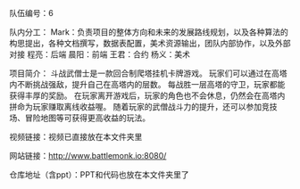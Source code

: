 队伍编号：6

队内分工：
Mark：负责项目的整体方向和未来的发展路线规划，以及各种算法的构思提出，各种文档撰写，数据表配置，美术资源输出，团队内部协作，以及外部对接
程亮：后端
晨阳：前端
王君：合约
杨义：美术

项目简介：
斗战武僧士是一款回合制爬塔挂机卡牌游戏。
玩家们可以通过在高塔内不断挑战强敌，提升自己在高塔内的层数。
每战胜一层高塔的守卫，玩家都能获得丰厚的奖励。
在玩家离开游戏后，玩家的角色也不会休息，仍然会在高塔内拼命为玩家赚取离线收益喔。
随着玩家的武僧战斗力的提升，还可以参加竞技场、冒险地图等可获得更高收益的玩法。

视频链接：视频已直接放在本文件夹里

网站链接：http://www.battlemonk.io:8080/

仓库地址（含ppt）：PPT和代码也放在本文件夹里了
